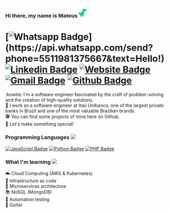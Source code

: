 
### Hi there, my name is Mateus <img src="https://raw.githubusercontent.com/iammateus/iammateus/assets/dino.gif" width="38px">

# [![Whatsapp Badge](https://img.shields.io/badge/-Whatsapp-4CA143?style=flat&labelColor=4CA143&logo=whatsapp&logoColor=white&link=https://api.whatsapp.com/send?phone=5511981375667&text=Olá!)](https://api.whatsapp.com/send?phone=5511981375667&text=Hello!) [![Linkedin Badge](https://img.shields.io/badge/-LinkedIn-0077B5?style=flat&logo=Linkedin&logoColor=white&link=https://www.linkedin.com/in/ronnyacacio/)](https://www.linkedin.com/in/mateussoaressilva/) [![Website Badge](https://img.shields.io/badge/-Website-8a2d4a?style=flat&link=https://mateus.art.br/)](https://mateus.art.br/) [![Gmail Badge](https://img.shields.io/badge/-Email-c14438?style=flat&logo=Gmail&logoColor=white&link=mailto:mateussoaress1997@gmail.com)](mailto:mateussoaress1997@gmail.com) [![Github Badge](https://img.shields.io/badge/-Github-000?style=flat&logo=Github&logoColor=white&link=https://github.com/ronnyacacio)](https://github.com/iammateus)

:bowtie: I'm a software engineer fascinated by the craft of problem-solving and the creation of high-quality solutions.  
:bank: I work as a software engineer at Itaú Unibanco, one of the largest private banks in Brazil and one of the most valuable Brazilian brands.  
:detective: You can find some projects of mine here on Github.  
:rocket: Let's make something special!

### Programming Languages <img src="https://raw.githubusercontent.com/iammateus/iammateus/assets/guy.gif" width="35px">

[![JavaScript Badge](https://img.shields.io/badge/-JavaScript-yellow?style=flat&logo=JavaScript&logoColor=white&colorlink=https://www.w3schools.com/js/default.asp)](https://www.w3schools.com/js/default.asp) [![Python Badge](https://img.shields.io/badge/-Python-3b76a8?style=flat&logo=Python&logoColor=white&link=https://www.python.org/)](https://www.python.org/) [![PHP Badge](https://img.shields.io/badge/-PHP-4f5b93?style=flat&logo=php&logoColor=white&link=https://www.php.net/)](https://www.php.net/)

### What I'm learning <img src="https://raw.githubusercontent.com/iammateus/iammateus/assets/itachi.gif" width="35px">

:cloud: Cloud Computing (AWS & Kubernetes)  
:memo: Infrastructure as code  
:honeybee: Microservices architecture  
:books: NoSQL (MongoDB)  
:construction_worker: Automation testing  
:guitar: Guitar
